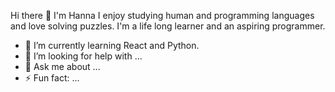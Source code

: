 Hi there 👋 I'm Hanna
I enjoy studying human and programming languages and love solving puzzles. I'm a life long learner and an aspiring programmer.
- 🌱 I’m currently learning React and Python.
- 🤔 I’m looking for help with ...
- 💬 Ask me about ...
- ⚡ Fun fact: ...

